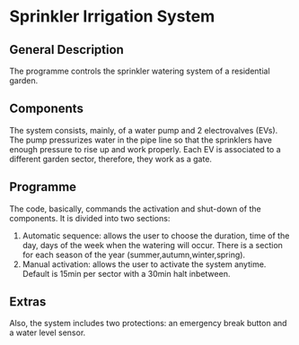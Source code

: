 # Sprinkler Irrigation System
## General Description
The programme controls the sprinkler watering system of a residential garden.
## Components
The system consists, mainly, of a water pump and 2 electrovalves (EVs). The pump pressurizes water in the pipe line
so that the sprinklers have enough pressure to rise up and work properly. Each EV is associated to a different garden sector, therefore, 
they work as a gate.
## Programme
The code, basically, commands the activation and shut-down of the components. It is divided into two sections:  
1. Automatic sequence: allows the user to choose the duration, time of the day, days of the week when the watering will occur. There is
a section for each season of the year (summer,autumn,winter,spring).
2. Manual activation: allows the user to activate the system anytime. Default is 15min per sector with a 30min halt inbetween.
## Extras
Also, the system includes two protections: an emergency break button and a water level sensor.
